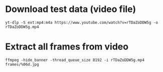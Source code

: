 # Download test data (video file)
```shell
yt-dlp -S ext:mp4:m4a https://www.youtube.com/watch?v=rTDaZoDDW5g -o rTDaZoDDW5g.mp4
```

# Extract all frames from video
```shell
ffmpeg -hide_banner -thread_queue_size 8192 -i rTDaZoDDW5g.mp4 frames/%06d.jpg
```
